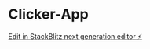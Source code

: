 # Clicker-App

[Edit in StackBlitz next generation editor ⚡️](https://stackblitz.com/~/github.com/TravisLau92/Clicker-App)